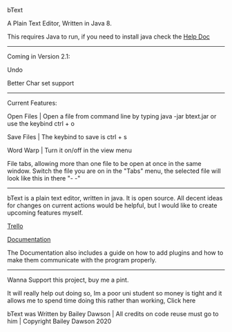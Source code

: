 bText

A Plain Text Editor, Written in Java 8.

This requires Java to run, if you need to install java check the [Help Doc](https://github.com/dawson270500/bText/blob/master/HelpDoc.md)

----
Coming in Version 2.1:

Undo

Better Char set support

----
Current Features:

Open Files | Open a file from command line by typing java -jar btext.jar <file> or use the keybind ctrl + o

Save Files | The keybind to save is ctrl + s

Word Warp | Turn it on/off in the view menu

File tabs, allowing more than one file to be open at once in the same window. Switch the file you are on in the "Tabs" menu, the selected file will look like this in there "- -"

----
bText is a plain text editor, written in java. It is open source. All decent ideas for changes on current actions would be helpful, but I would like to create upcoming features myself.

[Trello](https://trello.com/b/H8AhT1rf/btext)

[Documentation](https://docs.google.com/document/d/162UEOJqRGCtcUkI2ht20qPygRu3Jv76S7ke7Tei2row/edit)

The Documentation also includes a guide on how to add plugins and how to make them communicate with the program properly.

----
Wanna Support this project, buy me a pint.

It will really help out doing so, Im a poor uni student so money is tight and it allows me to spend time doing this rather than working, Click here

bText was Written by Bailey Dawson | All credits on code reuse must go to him | Copyright Bailey Dawson 2020
